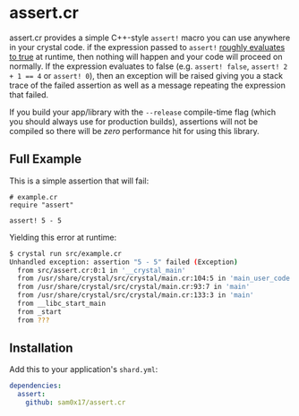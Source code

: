 # assert.cr

assert.cr provides a simple C++-style `assert!` macro you can use anywhere in your crystal code. if
the expression passed to `assert!` [roughly evaluates to true](https://github.com/sam0x17/assert.cr/blob/master/src/assert.cr#L12)
at runtime, then nothing will happen and your code will proceed on normally. If the
expression evaluates to false (e.g. `assert! false`, `assert! 2 + 1 == 4` or `assert! 0`),
then an exception will be raised giving you a stack trace of the failed assertion as
well as a message repeating the expression that failed.

If you build your app/library with the `--release` compile-time flag (which you should
always use for production builds), assertions will not be compiled so there will be
_zero_ performance hit for using this library.

## Full Example

This is a simple assertion that will fail:
```crystal
# example.cr
require "assert"

assert! 5 - 5
```

Yielding this error at runtime:
```bash
$ crystal run src/example.cr
Unhandled exception: assertion "5 - 5" failed (Exception)
  from src/assert.cr:0:1 in '__crystal_main'
  from /usr/share/crystal/src/crystal/main.cr:104:5 in 'main_user_code'
  from /usr/share/crystal/src/crystal/main.cr:93:7 in 'main'
  from /usr/share/crystal/src/crystal/main.cr:133:3 in 'main'
  from __libc_start_main
  from _start
  from ???
```

## Installation

Add this to your application's `shard.yml`:

```yaml
dependencies:
  assert:
    github: sam0x17/assert.cr
```
